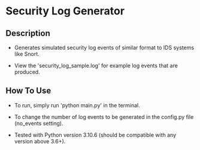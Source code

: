 # Security Log Generator

## Description 

- Generates simulated security log events of similar format to IDS systems like Snort.

- View the 'security_log_sample.log' for example log events that are produced. 

## How To Use

- To run, simply run 'python main.py' in the terminal.

- To change the number of log events to be generated in the config.py file (no_events setting).

- Tested with Python version 3.10.6 (should be compatible with any version above 3.6+).